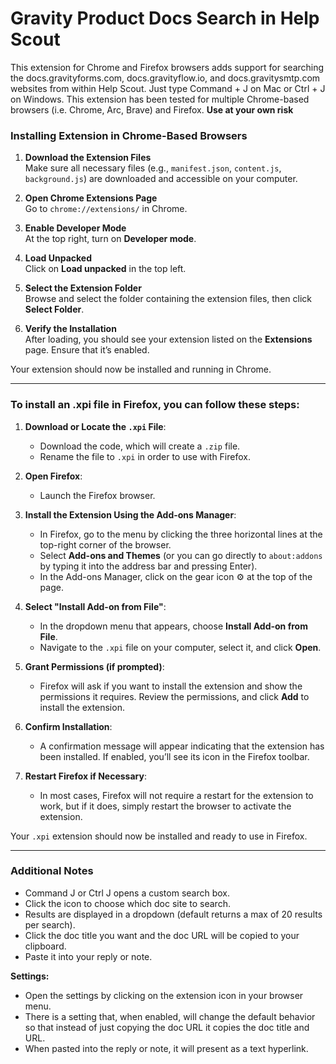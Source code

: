 # Gravity Product Docs Search in Help Scout
This extension for Chrome and Firefox browsers adds support for searching the docs.gravityforms.com, docs.gravityflow.io, and docs.gravitysmtp.com websites from within Help Scout. Just type Command + J on Mac or Ctrl + J on Windows.
This extension has been tested for multiple Chrome-based browsers (i.e. Chrome, Arc, Brave) and Firefox. **Use at your own risk**

### Installing Extension in Chrome-Based Browsers

1. **Download the Extension Files**  
   Make sure all necessary files (e.g., `manifest.json`, `content.js`, `background.js`) are downloaded and accessible on your computer.

2. **Open Chrome Extensions Page**  
   Go to `chrome://extensions/` in Chrome.

3. **Enable Developer Mode**  
   At the top right, turn on **Developer mode**.

4. **Load Unpacked**  
   Click on **Load unpacked** in the top left.

5. **Select the Extension Folder**  
   Browse and select the folder containing the extension files, then click **Select Folder**.

6. **Verify the Installation**  
   After loading, you should see your extension listed on the **Extensions** page. Ensure that it’s enabled.

Your extension should now be installed and running in Chrome.

---

### To install an .xpi file in Firefox, you can follow these steps:

1. **Download or Locate the `.xpi` File**:
   - Download the code, which will create a `.zip` file.
   - Rename the file to `.xpi` in order to use with Firefox.

2. **Open Firefox**:
   - Launch the Firefox browser.

3. **Install the Extension Using the Add-ons Manager**:
   - In Firefox, go to the menu by clicking the three horizontal lines at the top-right corner of the browser.
   - Select **Add-ons and Themes** (or you can go directly to `about:addons` by typing it into the address bar and pressing Enter).
   - In the Add-ons Manager, click on the gear icon ⚙ at the top of the page.

4. **Select "Install Add-on from File"**:
   - In the dropdown menu that appears, choose **Install Add-on from File**.
   - Navigate to the `.xpi` file on your computer, select it, and click **Open**.

5. **Grant Permissions (if prompted)**:
   - Firefox will ask if you want to install the extension and show the permissions it requires. Review the permissions, and click **Add** to install the extension.

6. **Confirm Installation**:
   - A confirmation message will appear indicating that the extension has been installed. If enabled, you’ll see its icon in the Firefox toolbar.

7. **Restart Firefox if Necessary**:
   - In most cases, Firefox will not require a restart for the extension to work, but if it does, simply restart the browser to activate the extension.

Your `.xpi` extension should now be installed and ready to use in Firefox.

---

### Additional Notes

- Command J or Ctrl J opens a custom search box.
- Click the icon to choose which doc site to search.
- Results are displayed in a dropdown (default returns a max of 20 results per search).
- Click the doc title you want and the doc URL will be copied to your clipboard.
- Paste it into your reply or note.

**Settings:**
  - Open the settings by clicking on the extension icon in your browser menu.
  - There is a setting that, when enabled, will change the default behavior so that instead of just copying the doc URL it copies the doc title and URL.
  - When pasted into the reply or note, it will present as a text hyperlink.

